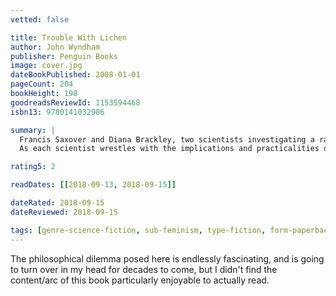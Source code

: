 ```yaml
---
vetted: false

title: Trouble With Lichen
author: John Wyndham
publisher: Penguin Books
image: cover.jpg
dateBookPublished: 2008-01-01
pageCount: 204
bookHeight: 198
goodreadsReviewId: 1153594468
isbn13: 9780141032986

summary: |
  Francis Saxover and Diana Brackley, two scientists investigating a rare lichen, discover it has a remarkable property: it retards the ageing process. Francis, realizing the implications for the world of an ever-youthful, wealthy elite, wants to keep it secret, but Diana sees an opportunity to overthrow the male status quo by using the lichen to inspire a feminist revolution.
  As each scientist wrestles with the implications and practicalities of exploiting the discovery, the world comes ever closer to learning the truth…

rating5: 2

readDates: [[2018-09-13, 2018-09-15]]

dateRated: 2018-09-15
dateReviewed: 2018-09-15

tags: [genre-science-fiction, sub-feminism, type-fiction, form-paperback]
---
```


The philosophical dilemma posed here is endlessly fascinating, and is going to turn over in my head for decades to come, but I didn't find the content/arc of this book particularly enjoyable to actually read.
